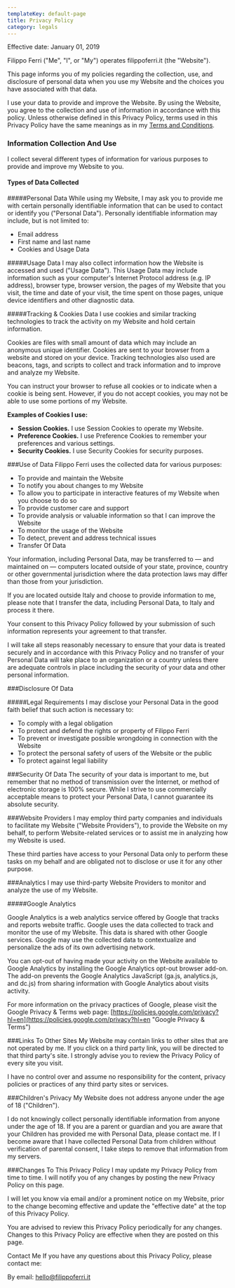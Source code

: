 ```yaml
---
templateKey: default-page
title: Privacy Policy
category: legals
---
```

Effective date: January 01, 2019

Filippo Ferri ("Me", "I", or "My") operates filippoferri.it (the "Website").

This page informs you of my policies regarding the collection, use, and disclosure of personal data when you use my Website and the choices you have associated with that data.

I use your data to provide and improve the Website. By using the Website, you agree to the collection and use of information in accordance with this policy. Unless otherwise defined in this Privacy Policy, terms used in this Privacy Policy have the same meanings as in my [Terms and Conditions](/terms-conditions/).

### Information Collection And Use
I collect several different types of information for various purposes to provide and improve my Website to you.

#### Types of Data Collected
#####Personal Data
While using my Website, I may ask you to provide me with certain personally identifiable information that can be used to contact or identify you ("Personal Data"). Personally identifiable information may include, but is not limited to:

* Email address
* First name and last name
* Cookies and Usage Data

#####Usage Data
I may also collect information how the Website is accessed and used ("Usage Data"). This Usage Data may include information such as your computer's Internet Protocol address (e.g. IP address), browser type, browser version, the pages of my Website that you visit, the time and date of your visit, the time spent on those pages, unique device identifiers and other diagnostic data.

#####Tracking & Cookies Data
I use cookies and similar tracking technologies to track the activity on my Website and hold certain information.

Cookies are files with small amount of data which may include an anonymous unique identifier. Cookies are sent to your browser from a website and stored on your device. Tracking technologies also used are beacons, tags, and scripts to collect and track information and to improve and analyze my Website.

You can instruct your browser to refuse all cookies or to indicate when a cookie is being sent. However, if you do not accept cookies, you may not be able to use some portions of my Website.

**Examples of Cookies I use:**

* **Session Cookies.** I use Session Cookies to operate my Website.
* **Preference Cookies.** I use Preference Cookies to remember your preferences and various settings.
* **Security Cookies.** I use Security Cookies for security purposes.

###Use of Data
Filippo Ferri uses the collected data for various purposes:

* To provide and maintain the Website
* To notify you about changes to my Website
* To allow you to participate in interactive features of my Website when you choose to do so
* To provide customer care and support
* To provide analysis or valuable information so that I can improve the Website
* To monitor the usage of the Website
* To detect, prevent and address technical issues
* Transfer Of Data

Your information, including Personal Data, may be transferred to — and maintained on — computers located outside of your state, province, country or other governmental jurisdiction where the data protection laws may differ than those from your jurisdiction.

If you are located outside Italy and choose to provide information to me, please note that I transfer the data, including Personal Data, to Italy and process it there.

Your consent to this Privacy Policy followed by your submission of such information represents your agreement to that transfer.

I will take all steps reasonably necessary to ensure that your data is treated securely and in accordance with this Privacy Policy and no transfer of your Personal Data will take place to an organization or a country unless there are adequate controls in place including the security of your data and other personal information.

###Disclosure Of Data

#####Legal Requirements
I may disclose your Personal Data in the good faith belief that such action is necessary to:

* To comply with a legal obligation
* To protect and defend the rights or property of Filippo Ferri
* To prevent or investigate possible wrongdoing in connection with the Website
* To protect the personal safety of users of the Website or the public
* To protect against legal liability

###Security Of Data
The security of your data is important to me, but remember that no method of transmission over the Internet, or method of electronic storage is 100% secure. While I strive to use commercially acceptable means to protect your Personal Data, I cannot guarantee its absolute security.

###Website Providers
I may employ third party companies and individuals to facilitate my Website ("Website Providers"), to provide the Website on my behalf, to perform Website-related services or to assist me in analyzing how my Website is used.

These third parties have access to your Personal Data only to perform these tasks on my behalf and are obligated not to disclose or use it for any other purpose.

###Analytics
I may use third-party Website Providers to monitor and analyze the use of my Website.

#####Google Analytics

Google Analytics is a web analytics service offered by Google that tracks and reports website traffic. Google uses the data collected to track and monitor the use of my Website. This data is shared with other Google services. Google may use the collected data to contextualize and personalize the ads of its own advertising network.

You can opt-out of having made your activity on the Website available to Google Analytics by installing the Google Analytics opt-out browser add-on. The add-on prevents the Google Analytics JavaScript (ga.js, analytics.js, and dc.js) from sharing information with Google Analytics about visits activity.

For more information on the privacy practices of Google, please visit the Google Privacy & Terms web page:  [https://policies.google.com/privacy?hl=en](https://policies.google.com/privacy?hl=en "Google Privacy & Terms")

###Links To Other Sites
My Website may contain links to other sites that are not operated by me. If you click on a third party link, you will be directed to that third party's site. I strongly advise you to review the Privacy Policy of every site you visit.

I have no control over and assume no responsibility for the content, privacy policies or practices of any third party sites or services.

###Children's Privacy
My Website does not address anyone under the age of 18 ("Children").

I do not knowingly collect personally identifiable information from anyone under the age of 18. If you are a parent or guardian and you are aware that your Children has provided me with Personal Data, please contact me. If I become aware that I have collected Personal Data from children without verification of parental consent, I take steps to remove that information from my servers.

###Changes To This Privacy Policy
I may update my Privacy Policy from time to time. I will notify you of any changes by posting the new Privacy Policy on this page.

I will let you know via email and/or a prominent notice on my Website, prior to the change becoming effective and update the "effective date" at the top of this Privacy Policy.

You are advised to review this Privacy Policy periodically for any changes. Changes to this Privacy Policy are effective when they are posted on this page.

Contact Me
If you have any questions about this Privacy Policy, please contact me:

By email: [hello@filippoferri.it](mailto:hello@filippoferri.it "Contact Me")